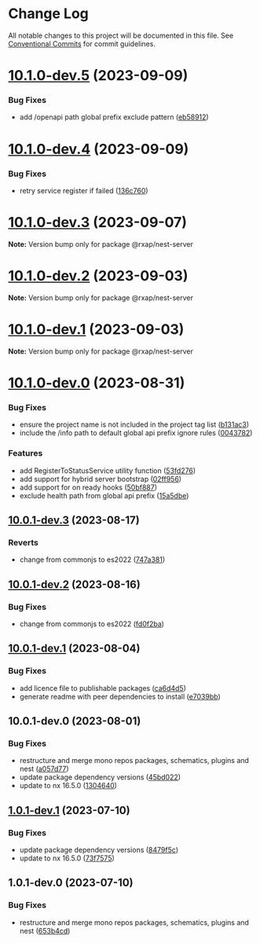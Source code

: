 # Change Log

All notable changes to this project will be documented in this file.
See [Conventional Commits](https://conventionalcommits.org) for commit guidelines.

# [10.1.0-dev.5](https://gitlab.com/rxap/packages/compare/@rxap/nest-server@10.1.0-dev.4...@rxap/nest-server@10.1.0-dev.5) (2023-09-09)

### Bug Fixes

- add /openapi path global prefix exclude pattern ([eb58912](https://gitlab.com/rxap/packages/commit/eb5891270943b29273142ae5dde51ebe03e61f38))

# [10.1.0-dev.4](https://gitlab.com/rxap/packages/compare/@rxap/nest-server@10.1.0-dev.3...@rxap/nest-server@10.1.0-dev.4) (2023-09-09)

### Bug Fixes

- retry service register if failed ([136c760](https://gitlab.com/rxap/packages/commit/136c7600886717ab1c4bab99de55314ca695f4f0))

# [10.1.0-dev.3](https://gitlab.com/rxap/packages/compare/@rxap/nest-server@10.1.0-dev.2...@rxap/nest-server@10.1.0-dev.3) (2023-09-07)

**Note:** Version bump only for package @rxap/nest-server

# [10.1.0-dev.2](https://gitlab.com/rxap/packages/compare/@rxap/nest-server@10.1.0-dev.1...@rxap/nest-server@10.1.0-dev.2) (2023-09-03)

**Note:** Version bump only for package @rxap/nest-server

# [10.1.0-dev.1](https://gitlab.com/rxap/packages/compare/@rxap/nest-server@10.1.0-dev.0...@rxap/nest-server@10.1.0-dev.1) (2023-09-03)

**Note:** Version bump only for package @rxap/nest-server

# [10.1.0-dev.0](https://gitlab.com/rxap/packages/compare/@rxap/nest-server@10.0.1-dev.3...@rxap/nest-server@10.1.0-dev.0) (2023-08-31)

### Bug Fixes

- ensure the project name is not included in the project tag list ([b131ac3](https://gitlab.com/rxap/packages/commit/b131ac3bd92b3b8799d62f15bbd30a1997d7c753))
- include the /info path to default global api prefix ignore rules ([0043782](https://gitlab.com/rxap/packages/commit/0043782c27d6aa158314ef7cacd57bf110b07922))

### Features

- add RegisterToStatusService utility function ([53fd276](https://gitlab.com/rxap/packages/commit/53fd276c237dffd48a0793d99858456a9d8c5f05))
- add support for hybrid server bootstrap ([02ff956](https://gitlab.com/rxap/packages/commit/02ff956b10a508b5d0af3903d5f81cdd858c5da1))
- add support for on ready hooks ([50bf887](https://gitlab.com/rxap/packages/commit/50bf887c444951f4daf3871a3a30115e66aee0df))
- exclude health path from global api prefix ([15a5dbe](https://gitlab.com/rxap/packages/commit/15a5dbe4581e943bd7d0775fd87f8c2b0322cc02))

## [10.0.1-dev.3](https://gitlab.com/rxap/packages/compare/@rxap/nest-server@10.0.1-dev.2...@rxap/nest-server@10.0.1-dev.3) (2023-08-17)

### Reverts

- change from commonjs to es2022 ([747a381](https://gitlab.com/rxap/packages/commit/747a381a090f0a276cf363da61bb19ed0c9cb5b7))

## [10.0.1-dev.2](https://gitlab.com/rxap/packages/compare/@rxap/nest-server@10.0.1-dev.1...@rxap/nest-server@10.0.1-dev.2) (2023-08-16)

### Bug Fixes

- change from commonjs to es2022 ([fd0f2ba](https://gitlab.com/rxap/packages/commit/fd0f2bae24eae7c854e96f630076cd5598c30be6))

## [10.0.1-dev.1](https://gitlab.com/rxap/packages/compare/@rxap/nest-server@10.0.1-dev.0...@rxap/nest-server@10.0.1-dev.1) (2023-08-04)

### Bug Fixes

- add licence file to publishable packages ([ca6d4d5](https://gitlab.com/rxap/packages/commit/ca6d4d509a743b89bad5ed7ae935d3007231705a))
- generate readme with peer dependencies to install ([e7039bb](https://gitlab.com/rxap/packages/commit/e7039bb5e86ffeadfe7cc92d5fc71d32f8efb4fb))

## 10.0.1-dev.0 (2023-08-01)

### Bug Fixes

- restructure and merge mono repos packages, schematics, plugins and nest ([a057d77](https://gitlab.com/rxap/packages/commit/a057d77ca2acf9426a03a497da8532f8a2fe2c86))
- update package dependency versions ([45bd022](https://gitlab.com/rxap/packages/commit/45bd022d755c0c11f7d0bcc76d26b39928007941))
- update to nx 16.5.0 ([1304640](https://gitlab.com/rxap/packages/commit/1304640641e351aef07bc4a2eaff339fcce6ec99))

## [1.0.1-dev.1](https://gitlab.com/rxap/packages/compare/@rxap/nest-server@1.0.1-dev.0...@rxap/nest-server@1.0.1-dev.1) (2023-07-10)

### Bug Fixes

- update package dependency versions ([8479f5c](https://gitlab.com/rxap/packages/commit/8479f5c405a885cc0f300cec6156584e4c65d59c))
- update to nx 16.5.0 ([73f7575](https://gitlab.com/rxap/packages/commit/73f7575ba378b8b03d2a2646f1761c01b16a6e09))

## 1.0.1-dev.0 (2023-07-10)

### Bug Fixes

- restructure and merge mono repos packages, schematics, plugins and nest ([653b4cd](https://gitlab.com/rxap/packages/commit/653b4cd39fc92d322df9b3959651fea0aa6079da))
